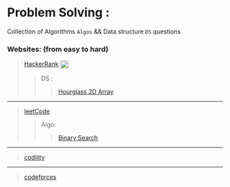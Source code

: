 
# Problem Solving   :
Collection of Algorithms `Algos` && Data structure `DS` questions
###  Websites: (from easy to hard)

> [HackerRank](hackerrank.com/)  <img width="20" style="vertical-align: middle;" src="https://hrcdn.net/community-frontend/assets/favicon-ddc852f75a.png"> 
>>DS :
>>> [Hourglass 2D Array](https://github.com/norhan22/problem_solving/blob/80dfe81982296c17b1f6916002bedc4f320684f0/HackerRank/DS/Hourglass%202D%20Array) 
_____
>[leetCode](https://leetcode.com/)
>>Algo:
> >> [Binary Search](https://github.com/norhan22/problem_solving/blob/0a0aff0bc890c3c4f46b295e9553d3d0db8eac61/LeetCode/Algo/Binary%20Search)
_____
> [codility](https://app.codility.com/programmers/)
_____
>  [codeforces](https://codeforces.com/)